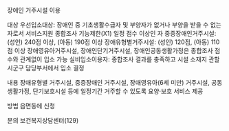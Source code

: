 장애인 거주시설 이용

대상
우선입소대상: 장애인 중 기초생활수급자 및 부양자가 없거나 부양을 받을 수 없는 자로서 서비스지원 종합조사 기능제한(X1) 일정 점수 이상인 자
중증장애인거주시설: (성인) 240점 이상, (아동) 190점 이상
장애유형별거주시설: (성인) 120점, (아동) 110점 이상
장애영유아거주시설, 장애인단기거주시설, 장애인공동생활가정은 종합조사 점수와 관계없이 입소 가능
실비입소이용자: 종합조사 결과를 충족하고 시설 소재지 관할 시군구 담당부서에서 입소 결정

내용
장애유형별 거주시설, 중증장애인 거주시설, 장애영유아(6세 미만) 거주시설, 공동생활가정, 단기보호시설 등에 일정기간 거주할 수 있도록 요양·보호 서비스 제공

방법
읍면동에 신청

문의
보건복지상담센터(129)